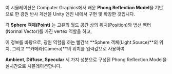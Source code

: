 이 시뮬레이션은 Computer Graphics에서 배운 **Phong Reflection Model**을 기반으로 한 광원 반사 계산을 Unity 엔진 내에서 구현 및 확장한 것입니다.


각 **Sphere 객체(Point)** 는 고유의 월드 공간 상의 위치(Position)와 법선 벡터(Normal Vector)를 가진 vertex 역할을 하고,

이 정보를 바탕으로, 광원 역할을 하는 빨간색 **Sphere 객체(Light Source)**의 위치, 그리고 **카메라(Camera)**의 위치를 입력값으로 사용하여

**Ambient, Diffuse, Specular** 세 가지 성분으로 구성된 Phong Reflection Model을 실시간으로 시뮬레이션합니다.
